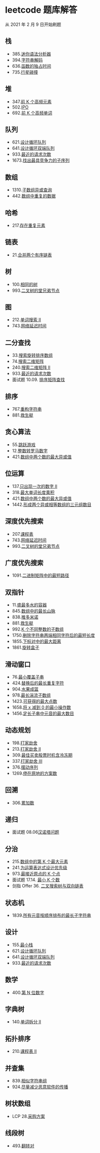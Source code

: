 # leetcode 题库解答

从 2021 年 2 月 9 日开始刷题

## 栈

- 385.[迷你语法分析器](medium/385-mini-parser.py)
- 394.[字符串解码](medium/394-decode-string.py)
- 636.[函数的独占时间](medium/636-exclusive-time-of-functions.py)
- 735.[行星碰撞](medium/735-asteroid-collision.py)

## 堆

- 347.[前 K 个高频元素](medium/347-top-k-frequent-elements.py)
- 502.[IPO](hard/502-ipo.py)
- 692.[前 K 个高频单词](medium/692-top-k-frequent-words.py)

## 队列

- 621.[设计循环队列](medium/621.design-circular-queue.py)
- 641.[设计循环双端队列](medium/641-design-circular-deque.py)
- 933.[最近的请求次数](easy/933-number-of-recent-calls.py)
- 1673.[找出最具竞争力的子序列](medium/1673-find-the-most-competitive-subsequence.py)

## 数组

- 1310.[子数组异或查询](medium/1310-xor-queries-of-a-subarray.py)
- 442.[数组中重复的数据](medium/442-find-all-duplicates-in-an-array.py)

## 哈希

- 217.[存在重复元素](easy/217-contains-duplicate.py)

## 链表

- 21.[合并两个有序链表](easy/21-merge-two-sorted-lists.py)

## 树

- 100.[相同的树](easy/100-same-tree.py)
- 993.[二叉树的堂兄弟节点](easy/993-cousins-in-binary-tree.py)

## 图

- 212.[单词搜索 II](hard/212-word-search-ii.py)
- 743.[网络延迟时间](medium/743-network-delay-time.py)

## 二分查找

- 33.[搜索旋转排序数组](medium/33-search-in-rotated-sorted-array.py)
- 74.[搜索二维矩阵](medium/74-search-a-2d-matrix.py)
- 240.[搜索二维矩阵 II](medium/240-search-a-2d-matrix-ii.py)
- 933.[最近的请求次数](easy/933-number-of-recent-calls.py)
- 面试题 10.09. [排序矩阵查找](interview/10.19.sorted-matrix-search-lcci.py)

## 排序

- 767.[重构字符串](medium/767-reorganize-string.py)
- 881.[救生艇](medium/881-boats-to-save-people.py)

## 贪心算法

- 55.[跳跃游戏](medium/55-jump-game.py)
- 12.[整数转罗马数字](medium/12-integer-to-roman.py)
- 421.[数组中两个数的最大异或值](medium/421-maximum-xor-of-two-numbers-in-an-array.py)

## 位运算

- 137.[只出现一次的数字 II](medium/137-single-number-ii.py)
- 318.[最大单词长度乘积](medium/318-maximum-product-of-word-lengths.py)
- 421.[数组中两个数的最大异或值](medium/421-maximum-xor-of-two-numbers-in-an-array.py)
- 1442.[形成两个异或相等数组的三元组数目](medium/1442-count-triplets-that-can-form-two-arrays-of-equal-xor.py)

## 深度优先搜索

- 207.[课程表](medium/207-course-schedule.py)
- 743.[网络延迟时间](medium/743-network-delay-time.py)
- 993.[二叉树的堂兄弟节点](easy/993-cousins-in-binary-tree.py)

## 广度优先搜索

- 1091.[二进制矩阵中的最短路径](medium/1091-shortest-path-in-binary-matrix.py)

## 双指针

- 11.[盛最多水的容器](medium/11-container-with-most-water2.py)
- 845.[数组中的最长山脉](medium/845-longest-mountain-in-array.py)
- 838.[推多米诺](medium/838-push-dominoes.py)
- 881.[救生艇](medium/881-boats-to-save-people.py)
- 992.[K 个不同整数的子数组](hard/992-subarrays-with-k-different-integers.py)
- 1750.[删除字符串两端相同字符后的最短长度](medium/1750-minimum-length-of-string-after-deleting-similar-ends.py)
- 1855.[下标对中的最大距离](medium/1855-maximum-distance-between-a-pair-of-values.py)
- 1861.[旋转盒子](medium/1861-rotating-the-box.py)

## 滑动窗口

- 76.[最小覆盖子串](hard/76-minimum-window-substring.py)
- 424.[替换后的最长重复字符](medium/424-longest-repeating-character-replacement.py)
- 904.[水果成篮](medium/904-fruit-into-baskets.py)
- 978.[最长湍流子数组](medium/978-longest-turbulent-subarray.py)
- 1423.[可获得的最大点数](medium/1423-maximum-points-you-can-obtain-from-cards.py)
- 1658.[将 x 减到 0 的最小操作数](medium/1658-minimum-operations-to-reduce-x-to-zero.py)
- 1456.[定长子串中元音的最大数目](medium/1456-maximum-number-of-vowels-in-a-substring-of-given-length.py)

## 动态规划

- 198.[打家劫舍](medium/198-house-robber.py)
- 213.[打家劫舍 II](medium/213-house-robber-ii.py)
- 309.[最佳买卖股票时机含冷冻期](medium/309-best-time-to-buy-and-sell-stock-with-cooldown.py)
- 337.[打家劫舍 III](medium/337-house-robber-iii.py)
- 376.[摆动序列](medium/376-wiggle-subsequence.py)
- 1269.[停在原地的方案数](hard/1269-number-of-ways-to-stay-in-the-same-place-after-some-steps.py)

## 回溯

- 306.[累加数](medium/306-additive-number.py)

## 递归

- 面试题 08.06[汉诺塔问题](interview/08.06.hanota-lcci.py)

## 分治

- 215.[数组中的第 K 个最大元素](medium/215-kth-largest-element-in-an-array.py)
- 241.[为运算表达式设计优先级](medium/241-different-ways-to-add-parentheses.py)
- 973.[最接近原点的 K 个点](medium/973-k-closest-points-to-origin.py)
- 面试题 17.14. [最小 K 个数](interview/17.14.smallest-k-lcci.py)
- 剑指 Offer 36. [二叉搜索树与双向链表](offer/36.er-cha-sou-suo-shu-yu-shuang-xiang-lian-biao-lcof.py)

## 状态机

- 1839.[所有元音按顺序排布的最长子字符串](medium/1839-longest-substring-of-all-vowels-in-order.py)

## 设计

- 155.[最小栈](easy/155-min-stack.py)
- 621.[设计循环队列](medium/621.design-circular-queue.py)
- 641.[设计循环双端队列](medium/641-design-circular-deque.py)
- 933.[最近的请求次数](easy/933-number-of-recent-calls.py)

## 数学

- 400.[第 N 位数字](medium/400-nth-digit.py)

## 字典树

- 140.[单词拆分 II](hard/140-word-break-ii.py)

## 拓扑排序

- 210.[课程表 II](medium/210-course-schedule-ii.py)

## 并查集

- 839.[相似字符串组](hard/839-similar-string-groups.py)
- 924.[尽量减少恶意软件的传播](hard/924-minimize-malware-spread.py)

## 树状数组

- LCP 28.[采购方案](lcp/28-4xy4Wx.py)

## 线段树

- 493.[翻转对](hard/493-reverse-pairs.py)
